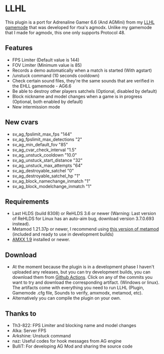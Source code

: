 # LLHL
This plugin is a port for Adrenaline Gamer 6.6 (And AGMini) from my [LLHL gamemode](https://github.com/rtxa/agmodx/blob/master/valve/addons/amxmodx/scripting/agmodx_llhl.sma) that was developed for rtxa's agmodx.
Unlike my gamemode that I made for agmodx, this one only supports Protocol 48.

## Features
- FPS Limiter (Default value is 144)
- FOV Limiter (Minimum value is 85)
- Records a demo automatically when a match is started (With agstart)
- /unstuck command (10 seconds cooldown)
- Check certain sound files, they're the same sounds that are verified in the EHLL gamemode - AG6.6
- Be able to destroy other players satchels (Optional, disabled by default)
- Block nickname and model changes when a game is in progress (Optional, both enabled by default)
- New intermission mode

## New cvars
- sv_ag_fpslimit_max_fps "144"
- sv_ag_fpslimit_max_detections "2"
- sv_ag_min_default_fov "85"
- sv_ag_cvar_check_interval "1.5"
- sv_ag_unstuck_cooldown "10.0"
- sv_ag_unstuck_start_distance "32"
- sv_ag_unstuck_max_attempts "64"
- sv_ag_destroyable_satchel "0"
- sv_ag_destroyable_satchel_hp "1"
- sv_ag_block_namechange_inmatch "1"
- sv_ag_block_modelchange_inmatch "1"

## Requirements
- Last HLDS (build 8308) or ReHLDS 3.6 or newer (Warning: Last version of ReHLDS for Linux has an auto-aim bug, download version 3.7.0.693 instead).
- Metamod 1.21.37p or newer, I recommend using [this version of metamod](https://github.com/Solokiller/Metamod-P-CMake/releases/tag/v1.21p39) (included and ready to use in development builds)
- [AMXX 1.9](https://www.amxmodx.org/downloads-new.php) installed or newer.

## Download
- At the moment because the plugin is in a development phase I haven't uploaded any releases, but you can try development builds, you can download them from [Github Actions](https://github.com/FlyingCat-X/llhl/actions). Click on any of the commits you want to try and download the corresponding artifact. (Windows or linux). The artifacts come with everything you need to run LLHL (Plugin, Gamemode .cfg file, Sounds to verify, amxmodx, metamod, etc).
- Alternatively you can compile the plugin on your own.

## Thanks to
- Th3-822: FPS Limiter and blocking name and model changes
- Alka: Server FPS
- Arkshine: Unstuck command
- naz: Useful codes for hook messages from AG engine
- BulliT: For developing AG Mod and sharing the source code
